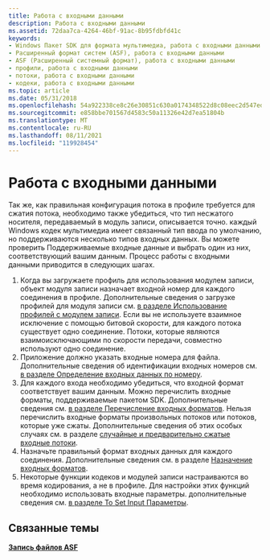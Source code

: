 ```yaml
---
title: Работа с входными данными
description: Работа с входными данными
ms.assetid: 72daa7ca-4264-46bf-91ac-8b95fdbfd41c
keywords:
- Windows Пакет SDK для формата мультимедиа, работа с входными данными
- Расширенный формат систем (ASF), работа с входными данными
- ASF (Расширенный системный формат), работа с входными данными
- профили, работа с входными данными
- потоки, работа с входными данными
- кодеки, работа с входными данными
ms.topic: article
ms.date: 05/31/2018
ms.openlocfilehash: 54a922338ce8c26e30851c630a0174348522d8c08eec2d547ed2a468e3fa80cb
ms.sourcegitcommit: e858bbe701567d4583c50a11326e42d7ea51804b
ms.translationtype: MT
ms.contentlocale: ru-RU
ms.lasthandoff: 08/11/2021
ms.locfileid: "119928454"
---
```

# <a name="working-with-inputs"></a>Работа с входными данными

Так же, как правильная конфигурация потока в профиле требуется для сжатия потока, необходимо также убедиться, что тип несжатого носителя, передаваемый в модуль записи, описывается точно. каждый Windows кодек мультимедиа имеет связанный тип ввода по умолчанию, но поддерживаются несколько типов входных данных. Вы можете проверить Поддерживаемые входные данные и выбрать один из них, соответствующий вашим данным. Процесс работы с входными данными приводится в следующих шагах.

1.  Когда вы загружаете профиль для использования модулем записи, объект модуля записи назначает входной номер для каждого соединения в профиле. Дополнительные сведения о загрузке профилей для модуля записи см. [в разделе Использование профилей с модулем записи](to-use-profiles-with-the-writer.md). Если вы не используете взаимное исключение с помощью битовой скорости, для каждого потока существует одно соединение. Потоки, которые являются взаимоисключающими по скорости передачи, совместно используют одно соединение.
2.  Приложение должно указать входные номера для файла. Дополнительные сведения об идентификации входных номеров см. [в разделе Определение входных данных по номеру](to-identify-inputs-by-number.md).
3.  Для каждого входа необходимо убедиться, что входной формат соответствует вашим данным. Можно перечислить входные форматы, поддерживаемые пакетом SDK. Дополнительные сведения см. [в разделе Перечисление входных форматов](to-enumerate-input-formats.md). Нельзя перечислить входные форматы произвольных потоков или потоков, которые уже сжаты. Дополнительные сведения об этих особых случаях см. в разделе [случайные и предварительно сжатые входные потоки](arbitrary-and-precompressed-stream-inputs.md).
4.  Назначьте правильный формат входных данных для каждого соединения. Дополнительные сведения см. в разделе [Назначение входных форматов](assigning-input-formats.md).
5.  Некоторые функции кодеков и модулей записи настраиваются во время кодирования, а не в профиле. Для настройки этих функций необходимо использовать входные параметры. дополнительные сведения см. [в разделе To Set Input Параметры](to-set-input-settings.md).

## <a name="related-topics"></a>Связанные темы

<dl> <dt>

[**Запись файлов ASF**](writing-asf-files.md)
</dt> </dl>

 

 




